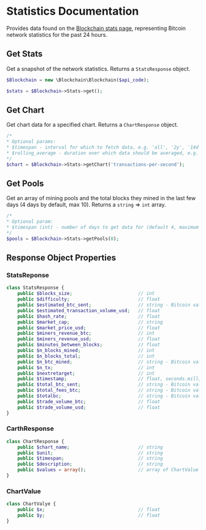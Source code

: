 Statistics Documentation
========================

Provides data found on the [Blockchain stats page](https://blockchain.info/stats), representing Bitcoin network statistics for the past 24 hours.

Get Stats
---------
Get a snapshot of the network statistics. Returns a `StatsResponse` object.

```php
$Blockchain = new \Blockchain\Blockchain($api_code);

$stats = $Blockchain->Stats->get();
```

Get Chart
---------
Get chart data for a specified chart. Returns a `ChartResponse` object.

```php
/*
* Optional params:
* $timespan - interval for which to fetch data, e.g. 'all', '2y', '14d'
* $rolling_average - duration over which data should be averaged, e.g. '8hours'
*/
$chart = $Blockchain->Stats->getChart('transactions-per-second');
```

Get Pools
---------
Get an array of mining pools and the total blocks they mined in the last few days (4 days by default, max 10). Returns a `string` => `int` array.

```php
/*
* Optional param:
* $timespan (int) - number of days to get data for (default 4, maximum 10)
*/
$pools = $Blockchain->Stats->getPools(8);
```

Response Object Properties
--------------------------

### StatsReponse

```php
class StatsResponse {
    public $blocks_size;                        // int
    public $difficulty;                         // float
    public $estimated_btc_sent;                 // string - Bitcoin value
    public $estimated_transaction_volume_usd;   // float
    public $hash_rate;                          // float
    public $market_cap;                         // string
    public $market_price_usd;                   // float
    public $miners_revenue_btc;                 // int
    public $miners_revenue_usd;                 // float
    public $minutes_between_blocks;             // float
    public $n_blocks_mined;                     // int
    public $n_blocks_total;                     // int
    public $n_btc_mined;                        // string - Bitcoin value
    public $n_tx;                               // int
    public $nextretarget;                       // int
    public $timestamp;                          // float, seconds.milliseconds
    public $total_btc_sent;                     // string - Bitcoin value
    public $total_fees_btc;                     // string - Bitcoin value
    public $totalbc;                            // string - Bitcoin value
    public $trade_volume_btc;                   // float
    public $trade_volume_usd;                   // float
}
```

### CarthResponse

```php
class ChartResponse {
    public $chart_name;                         // string
    public $unit;                               // string
    public $timespan;                           // string
    public $description;                        // string
    public $values = array();                   // array of ChartValue objects
}
```

### ChartValue

```php
class ChartValye {
    public $x;                                  // float
    public $y;                                  // float
}
```
